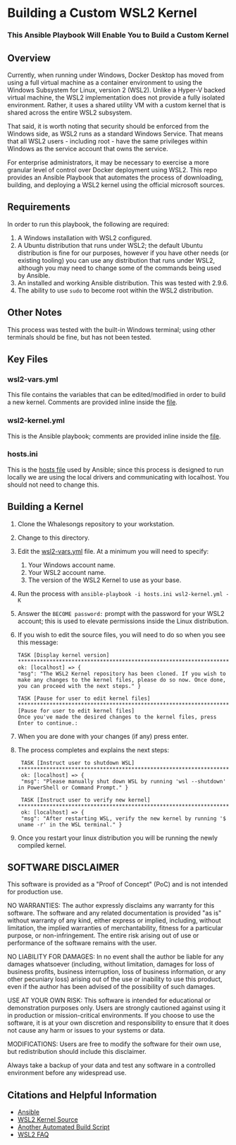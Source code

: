 # Building a Custom WSL2 Kernel
### This Ansible Playbook Will Enable You to Build a Custom Kernel

## Overview 
Currently, when running under Windows, Docker Desktop has moved from using a full virtual machine as a container environment to using the Windows Subsystem for Linux, version 2 (WSL2). Unlike a Hyper-V backed virtual machine, the WSL2 implementation does not provide a fully isolated environment. Rather, it uses a shared utility VM with a custom kernel that is shared across the entire WSL2 subsystem. 

That said, it is worth noting that security should be enforced from the Windows side, as WSL2 runs as a standard Windows Service. That means that all WSL2 users - including root - have the same privileges within Windows as the service account that owns the service. 

For enterprise administrators, it may be necessary to exercise a more granular level of control over Docker deployment using WSL2. This repo provides an Ansible Playbook that automates the process of downloading, building, and deploying a WSL2 kernel using the official microsoft sources.

## Requirements
In order to run this playbook, the following are required:
1. A Windows installation with WSL2 configured.
2. A Ubuntu distribution that runs under WSL2; the default Ubuntu distribution is fine for our purposes, however if you have other needs (or existing tooling) you can use any distribution that runs under WSL2, although you may need to change some of the commands being used by Ansible.
3. An installed and working Ansible distribution. This was tested with 2.9.6.
4. The ability to use `sudo` to become root within the WSL2 distribution.

## Other Notes
This process was tested with the built-in Windows terminal; using other terminals should be fine, but has not been tested.

## Key Files
### wsl2-vars.yml
This file contains the variables that can be edited/modified in order to build a new kernel. Comments are provided inline inside the [file](./wsl2-vars.yml).

### wsl2-kernel.yml
This is the Ansible playbook; comments are provided inline inside the [file](./wsl2-kernel.yml).

### hosts.ini
This is the [hosts file](./hosts.ini) used by Ansible; since this process is designed to run locally we are using the local drivers and communicating with localhost. You should not need to change this.

## Building a Kernel
1. Clone the Whalesongs repository to your workstation. 
2. Change to this directory.
3. Edit the [wsl2-vars.yml](./wsl2-vars.yml) file. At a minimum you will need to specify:
   1. Your Windows account name.
   2. Your WSL2 account name.
   3. The version of the WSL2 Kernel to use as your base.
4. Run the process with `ansible-playbook -i hosts.ini wsl2-kernel.yml -K`
5. Answer the `BECOME password:` prompt with the password for your WSL2 account; this is used to elevate permissions inside the Linux distribution. 
6. If you wish to edit the source files, you will need to do so when you see this message:
    ```
    TASK [Display kernel version] ******************************************************************************************
    ok: [localhost] => {
    "msg": "The WSL2 Kernel repository has been cloned. If you wish to make any changes to the kernel files, please do so now. Once done, you can proceed with the next steps." }

    TASK [Pause for user to edit kernel files] *****************************************************************************
    [Pause for user to edit kernel files]
    Once you've made the desired changes to the kernel files, press Enter to continue.:
    ```
7. When you are done with your changes (if any) press enter.
8. The process completes and explains the next steps:
   ```
    TASK [Instruct user to shutdown WSL] ***********************************************************************************
    ok: [localhost] => {
    "msg": "Please manually shut down WSL by running 'wsl --shutdown' in PowerShell or Command Prompt." }

    TASK [Instruct user to verify new kernel] ******************************************************************************
    ok: [localhost] => {
    "msg": "After restarting WSL, verify the new kernel by running '$ uname -r' in the WSL terminal." }
   ```

9. Once you restart your linux distribution you will be running the newly compiled kernel.

## SOFTWARE DISCLAIMER

This software is provided as a "Proof of Concept" (PoC) and is not intended for production use.

NO WARRANTIES: The author expressly disclaims any warranty for this software. The software and any related documentation is provided "as is" without warranty of any kind, either express or implied, including, without limitation, the implied warranties of merchantability, fitness for a particular purpose, or non-infringement. The entire risk arising out of use or performance of the software remains with the user.

NO LIABILITY FOR DAMAGES: In no event shall the author be liable for any damages whatsoever (including, without limitation, damages for loss of business profits, business interruption, loss of business information, or any other pecuniary loss) arising out of the use or inability to use this product, even if the author has been advised of the possibility of such damages.

USE AT YOUR OWN RISK: This software is intended for educational or demonstration purposes only. Users are strongly cautioned against using it in production or mission-critical environments. If you choose to use the software, it is at your own discretion and responsibility to ensure that it does not cause any harm or issues to your systems or data.

MODIFICATIONS: Users are free to modify the software for their own use, but redistribution should include this disclaimer.

Always take a backup of your data and test any software in a controlled environment before any widespread use.

## Citations and Helpful Information
* [Ansible](https://www.ansible.com/)
* [WSL2 Kernel Source](https://github.com/microsoft/WSL2-Linux-Kernel)
* [Another Automated Build Script](https://github.com/slyfox1186/script-repo/blob/main/Bash/Installer%20Scripts/GitHub%20Projects/build-wsl2-kernel)
* [WSL2 FAQ](https://learn.microsoft.com/en-us/windows/wsl/faq)